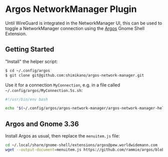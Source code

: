 # Argos NetworkManager Plugin

Until WireGuard is integrated in the NetworkManager UI, this can be used to toggle a NetworkManager connection using the [Argos](https://github.com/p-e-w/argos) Gnome Shell Extension.

## Getting Started

"Install" the helper script:

```bash
$ cd ~/.config/argos
$ git clone git@github.com:shimikano/argos-network-manager.git
```

Use it for a connection `MyConnection`, e.g. in a file called `~/.config/argos/MyConnection.5s.sh`:

```bash
#!/usr/bin/env bash

echo "$(~/.config/argos/argos-network-manager/argos-network-manager-helper.sh MyConnection)"
```

## Argos and Gnome 3.36

Install Argos as usual, then replace the `menuitem.js` file:

```bash
cd ~/.local/share/gnome-shell/extensions/argos@pew.worldwidemann.com
wget --output-document=menuitem.js https://github.com/rammie/argos/blob/gnome-3.36/argos%40pew.worldwidemann.com/menuitem.js
```
